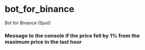 # bot_for_binance
Bot for Binance (Spot)

### Message to the console if the price fell by 1% from the maximum price in the last hour
